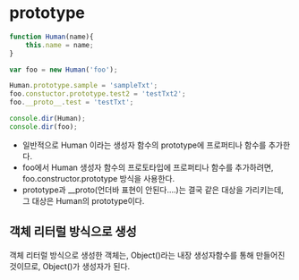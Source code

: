 # prototype

```javascript
function Human(name){
    this.name = name;
}

var foo = new Human('foo');

Human.prototype.sample = 'sampleTxt';
foo.constuctor.prototype.test2 = 'testTxt2';
foo.__proto__.test = 'testTxt';

console.dir(Human);
console.dir(foo);
```

- 일반적으로 Human 이라는 생성자 함수의 prototype에 프로퍼티나 함수를 추가한다. 
- foo에서 Human 생성자 함수의 프로토타입에 프로퍼티나 함수를 추가하려면, foo.constructor.prototype 방식을 사용한다.
- prototype과 __proto(언더바 표현이 안된다….)는 결국 같은 대상을 가리키는데, 그 대상은 Human의 prototype이다.





## 객체 리터럴 방식으로 생성

객체 리터럴 방식으로 생성한 객체는, Object()라는 내장 생성자함수를 통해 만들어진 것이므로, Object()가 생성자가 된다. 